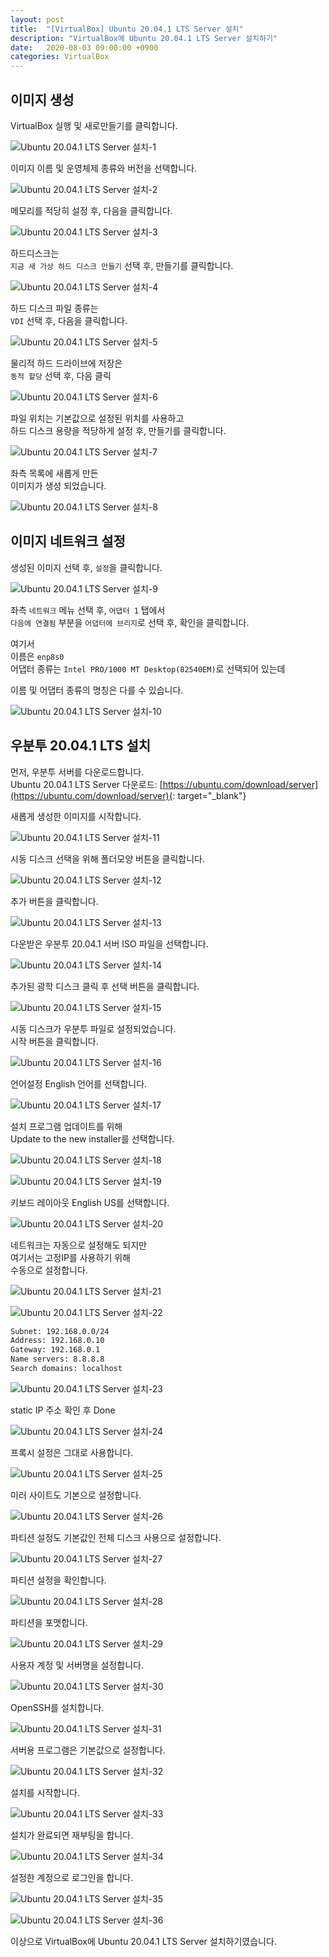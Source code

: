 ```yaml
---
layout: post
title:  "[VirtualBox] Ubuntu 20.04.1 LTS Server 설치"
description: "VirtualBox에 Ubuntu 20.04.1 LTS Server 설치하기"
date:   2020-08-03 09:00:00 +0900
categories: VirtualBox
---
```

## 이미지 생성

VirtualBox 실행 및 새로만들기를 클릭합니다.

![Ubuntu 20.04.1 LTS Server 설치-1](/assets/images/2020-08-03/ubuntu-20.04.1-lts-server-installation-1.png)

이미지 이름 및 운영체제 종류와 버전을 선택합니다.

![Ubuntu 20.04.1 LTS Server 설치-2](/assets/images/2020-08-03/ubuntu-20.04.1-lts-server-installation-2.png)

메모리를 적당히 설정 후, 다음을 클릭합니다.

![Ubuntu 20.04.1 LTS Server 설치-3](/assets/images/2020-08-03/ubuntu-20.04.1-lts-server-installation-3.png)

하드디스크는  
`지금 새 가상 하드 디스크 만들기` 선택 후, 만들기를 클릭합니다.

![Ubuntu 20.04.1 LTS Server 설치-4](/assets/images/2020-08-03/ubuntu-20.04.1-lts-server-installation-4.png)

하드 디스크 파일 종류는  
`VDI` 선택 후, 다음을 클릭합니다.

![Ubuntu 20.04.1 LTS Server 설치-5](/assets/images/2020-08-03/ubuntu-20.04.1-lts-server-installation-5.png)

물리적 하드 드라이브에 저장은  
`동적 할당` 선택 후, 다음 클릭

![Ubuntu 20.04.1 LTS Server 설치-6](/assets/images/2020-08-03/ubuntu-20.04.1-lts-server-installation-6.png)

파일 위치는 기본값으로 설정된 위치를 사용하고  
하드 디스크 용량을 적당하게 설정 후, 만들기를 클릭합니다.

![Ubuntu 20.04.1 LTS Server 설치-7](/assets/images/2020-08-03/ubuntu-20.04.1-lts-server-installation-7.png)

좌측 목록에 새롭게 만든  
이미지가 생성 되었습니다.

![Ubuntu 20.04.1 LTS Server 설치-8](/assets/images/2020-08-03/ubuntu-20.04.1-lts-server-installation-8.png)

## 이미지 네트워크 설정

생성된 이미지 선택 후, `설정`을 클릭합니다.

![Ubuntu 20.04.1 LTS Server 설치-9](/assets/images/2020-08-03/ubuntu-20.04.1-lts-server-installation-9.png)

좌측 `네트워크` 메뉴 선택 후, `어댑터 1` 탭에서  
`다음에 연결됨` 부분을 `어댑터에 브리지`로 선택 후, 확인을 클릭합니다.

여기서  
이름은 `enp8s0`  
어댑터 종류는 `Intel PRO/1000 MT Desktop(82540EM)`로 선택되어 있는데 

이름 및 어댑터 종류의 명칭은 다를 수 있습니다.

![Ubuntu 20.04.1 LTS Server 설치-10](/assets/images/2020-08-03/ubuntu-20.04.1-lts-server-installation-10.png)

## 우분투 20.04.1 LTS 설치

먼저, 우분투 서버를 다운로드합니다.  
Ubuntu 20.04.1 LTS Server 다운로드: [https://ubuntu.com/download/server](https://ubuntu.com/download/server){: target="_blank"}

새롭게 생성한 이미지를 시작합니다.

![Ubuntu 20.04.1 LTS Server 설치-11](/assets/images/2020-08-03/ubuntu-20.04.1-lts-server-installation-11.png)

시동 디스크 선택을 위해 폴더모양 버튼을 클릭합니다.

![Ubuntu 20.04.1 LTS Server 설치-12](/assets/images/2020-08-03/ubuntu-20.04.1-lts-server-installation-12.png)

추가 버튼을 클릭합니다.

![Ubuntu 20.04.1 LTS Server 설치-13](/assets/images/2020-08-03/ubuntu-20.04.1-lts-server-installation-13.png)

다운받은 우분투 20.04.1 서버 ISO 파일을 선택합니다.

![Ubuntu 20.04.1 LTS Server 설치-14](/assets/images/2020-08-03/ubuntu-20.04.1-lts-server-installation-14.png)

추가된 광학 디스크 클릭 후 선택 버튼을 클릭합니다.

![Ubuntu 20.04.1 LTS Server 설치-15](/assets/images/2020-08-03/ubuntu-20.04.1-lts-server-installation-15.png)

시동 디스크가 우분투 파일로 설정되었습니다.  
시작 버튼을 클릭합니다.

![Ubuntu 20.04.1 LTS Server 설치-16](/assets/images/2020-08-03/ubuntu-20.04.1-lts-server-installation-16.png)

언어설정 English 언어를 선택합니다.

![Ubuntu 20.04.1 LTS Server 설치-17](/assets/images/2020-08-03/ubuntu-20.04.1-lts-server-installation-17.png)

설치 프로그램 업데이트를 위해  
Update to the new installer를 선택합니다.

![Ubuntu 20.04.1 LTS Server 설치-18](/assets/images/2020-08-03/ubuntu-20.04.1-lts-server-installation-18.png)

![Ubuntu 20.04.1 LTS Server 설치-19](/assets/images/2020-08-03/ubuntu-20.04.1-lts-server-installation-19.png)

키보드 레이아웃 English US를 선택합니다.

![Ubuntu 20.04.1 LTS Server 설치-20](/assets/images/2020-08-03/ubuntu-20.04.1-lts-server-installation-20.png)

네트워크는 자동으로 설정해도 되지만  
여기서는 고정IP를 사용하기 위해  
수동으로 설정합니다.

![Ubuntu 20.04.1 LTS Server 설치-21](/assets/images/2020-08-03/ubuntu-20.04.1-lts-server-installation-21.png)

![Ubuntu 20.04.1 LTS Server 설치-22](/assets/images/2020-08-03/ubuntu-20.04.1-lts-server-installation-22.png)

```bash
Subnet: 192.168.0.0/24
Address: 192.168.0.10
Gateway: 192.168.0.1
Name servers: 8.8.8.8
Search domains: localhost
```

![Ubuntu 20.04.1 LTS Server 설치-23](/assets/images/2020-08-03/ubuntu-20.04.1-lts-server-installation-23.png)

static IP 주소 확인 후 Done

![Ubuntu 20.04.1 LTS Server 설치-24](/assets/images/2020-08-03/ubuntu-20.04.1-lts-server-installation-24.png)

프록시 설정은 그대로 사용합니다.

![Ubuntu 20.04.1 LTS Server 설치-25](/assets/images/2020-08-03/ubuntu-20.04.1-lts-server-installation-25.png)

미러 사이트도 기본으로 설정합니다.

![Ubuntu 20.04.1 LTS Server 설치-26](/assets/images/2020-08-03/ubuntu-20.04.1-lts-server-installation-26.png)

파티션 설정도 기본값인 전체 디스크 사용으로 설정합니다.

![Ubuntu 20.04.1 LTS Server 설치-27](/assets/images/2020-08-03/ubuntu-20.04.1-lts-server-installation-27.png)

파티션 설정을 확인합니다.

![Ubuntu 20.04.1 LTS Server 설치-28](/assets/images/2020-08-03/ubuntu-20.04.1-lts-server-installation-28.png)

파티션을 포맷합니다.

![Ubuntu 20.04.1 LTS Server 설치-29](/assets/images/2020-08-03/ubuntu-20.04.1-lts-server-installation-29.png)

사용자 계정 및 서버명을 설정합니다.

![Ubuntu 20.04.1 LTS Server 설치-30](/assets/images/2020-08-03/ubuntu-20.04.1-lts-server-installation-30.png)

OpenSSH를 설치합니다.

![Ubuntu 20.04.1 LTS Server 설치-31](/assets/images/2020-08-03/ubuntu-20.04.1-lts-server-installation-31.png)

서버용 프로그램은 기본값으로 설정합니다.

![Ubuntu 20.04.1 LTS Server 설치-32](/assets/images/2020-08-03/ubuntu-20.04.1-lts-server-installation-32.png)

설치를 시작합니다.

![Ubuntu 20.04.1 LTS Server 설치-33](/assets/images/2020-08-03/ubuntu-20.04.1-lts-server-installation-33.png)

설치가 완료되면 재부팅을 합니다.

![Ubuntu 20.04.1 LTS Server 설치-34](/assets/images/2020-08-03/ubuntu-20.04.1-lts-server-installation-34.png)

설정한 계정으로 로그인을 합니다.

![Ubuntu 20.04.1 LTS Server 설치-35](/assets/images/2020-08-03/ubuntu-20.04.1-lts-server-installation-35.png)

![Ubuntu 20.04.1 LTS Server 설치-36](/assets/images/2020-08-03/ubuntu-20.04.1-lts-server-installation-36.png)

이상으로 VirtualBox에 Ubuntu 20.04.1 LTS Server 설치하기였습니다.
